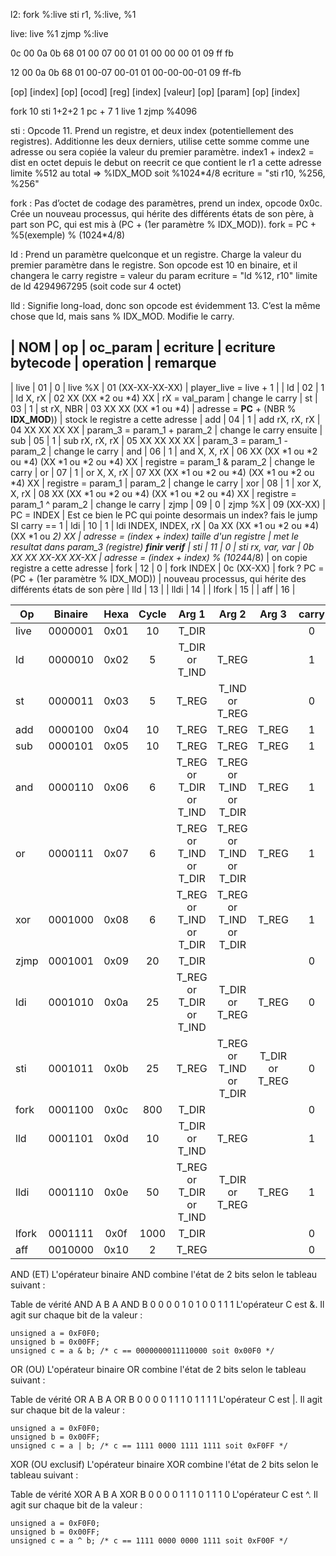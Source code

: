 l2:		fork %:live
		sti r1, %:live, %1

live:	live %1
		zjmp %:live

0c 00 0a 0b 68 01 00 07 00 01 01 00 00 00 01 09 ff fb

  12    00 0a    0b    68      01      00-07     00-01      01   00-00-00-01  09    ff-fb

 [op] [index]   [op]  [ocod]  [reg]   [index]   [valeur]   [op]    [param]   [op]   [index]

 fork    10     sti    1+2+2    1      pc + 7      1       live       1      zjmp   %4096

sti : Opcode 11. Prend un registre, et deux index (potentiellement des registres).
Additionne les deux derniers, utilise cette somme comme une adresse ou sera copiée
la valeur du premier paramètre.
index1 + index2 = dist en octet depuis le debut
on reecrit ce que contient le r1 a cette adresse
limite %512 au total => %IDX_MOD soit %1024*4/8
ecriture = "sti r10, %256, %256"

fork : Pas d’octet de codage des paramètres, prend un index, opcode 0x0c. Crée
		un nouveau processus, qui hérite des différents états de son père, à part son PC,
		qui est mis à (PC + (1er paramètre % IDX_MOD)).
	    fork = PC + %5(exemple) % (1024*4/8)



ld : Prend un paramètre quelconque et un registre. Charge la valeur du premier
paramètre dans le registre. Son opcode est 10 en binaire, et il changera le carry
registre = valeur du param
ecriture = "ld %12, r10"
limite de ld 4294967295 (soit code sur 4 octet)

lld : Signifie long-load, donc son opcode est évidemment 13. C’est la même chose
que ld, mais sans % IDX_MOD. Modifie le carry.

 |  NOM   |  op  |  oc_param |     ecriture         | ecriture bytecode         | operation                                      |       remarque
--------------------------------------------------------------------------------------------------------------------------------------------------------------------
 |  live  |  01  |     0     | live %X              | 01 (XX-XX-XX-XX)                                 | player_live = live + 1                         |
 |	ld    |  02  |     1     | ld X, rX             | 02 XX (XX *2 ou *4) XX                           | rX = val_param                                 | change le carry
 |	st    |  03  |     1     | st rX, NBR           | 03 XX XX (XX *1 ou *4)                           | adresse = **PC** + (NBR % **IDX_MOD**))        | stock le registre a cette adresse
 |	add   |  04  |     1     | add rX, rX, rX       | 04 XX XX XX XX                                   | param_3 = param_1 + param_2                    | change le carry ensuite
 |	sub   |  05  |     1     | sub rX, rX, rX       | 05 XX XX XX XX                                   | param_3 = param_1 - param_2                    | change le carry
 |	and   |  06  |     1     | and X, X, rX         | 06 XX (XX *1 ou *2 ou *4) (XX *1 ou *2 ou *4) XX | registre = param_1 & param_2                   | change le carry
 |	or    |  07  |     1     | or X, X, rX          | 07 XX (XX *1 ou *2 ou *4) (XX *1 ou *2 ou *4) XX | registre = param_1 | param_2                   | change le carry
 |	xor   |  08  |     1     | xor X, X, rX         | 08 XX (XX *1 ou *2 ou *4) (XX *1 ou *2 ou *4) XX | registre = param_1 ^ param_2                   | change le carry
 |	zjmp  |  09  |     0     | zjmp %X              | 09 (XX-XX)                                       | PC = INDEX                                     | Est ce bien le PC qui pointe desormais un index? fais le jump SI carry == 1
 |	ldi   |  10  |     1     | ldi INDEX, INDEX, rX | 0a XX (XX *1 ou *2 ou *4) (XX *1 ou *2) XX       | adresse = (index + index) taille d'un registre | met le resultat dans param_3 (registre)
**finir verif**
 |	sti   |  11  |     0     | sti rx, var, var     | 0b XX XX  XX-XX XX-XX                            | adresse = (index + index) % (1024*4/8)         | on copie registre a cette adresse
 |	fork  |  12  |     0     | fork INDEX           | 0c (XX-XX)                                       | fork ?  PC = (PC + (1er paramètre % IDX_MOD))  | nouveau processus, qui hérite des différents états de son père
 |	lld   |  13  |
 |	lldi  |  14  |
 |	lfork |  15  |
 |	aff   |  16  |


| Op    | Binaire | Hexa |  Cycle | Arg 1                   | Arg 2                   | Arg 3          | carry | octet_param | dir_size_2 |
| ------|:-------:| :---:| :----: | :---------------------: | :---------------------: | :------------: | :----:| :----------:| :---------:|
| live  | 0000001 | 0x01 | 10     | T_DIR                   |                         |                | 0     | 0           | 0          |
| ld    | 0000010 | 0x02 | 5      | T_DIR or T_IND          | T_REG                   |                | 1     | 1           | 0          |
| st    | 0000011 | 0x03 | 5      | T_REG                   | T_IND or T_REG          |                | 0     | 1           | 0          |
| add   | 0000100 | 0x04 | 10     | T_REG                   | T_REG                   | T_REG          | 1     | 1           | 0          |
| sub   | 0000101 | 0x05 | 10     | T_REG                   | T_REG                   | T_REG          | 1     | 1           | 0          |
| and   | 0000110 | 0x06 | 6      | T_REG or T_DIR or T_IND | T_REG or T_IND or T_DIR | T_REG          | 1     | 1           | 0          |
| or    | 0000111 | 0x07 | 6      | T_REG or T_IND or T_DIR | T_REG or T_IND or T_DIR | T_REG          | 1     | 1           | 0          |
| xor   | 0001000 | 0x08 | 6      | T_REG or T_IND or T_DIR | T_REG or T_IND or T_DIR | T_REG          | 1     | 1           | 0          |
| zjmp  | 0001001 | 0x09 | 20     | T_DIR                   |                         |                | 0     | 0           | 1          |
| ldi   | 0001010 | 0x0a | 25     | T_REG or T_DIR or T_IND | T_DIR or T_REG          | T_REG          | 0     | 1           | 1          |
| sti   | 0001011 | 0x0b | 25     | T_REG                   | T_REG or T_IND or T_DIR | T_DIR or T_REG | 0     | 1           | 1          |
| fork  | 0001100 | 0x0c | 800    | T_DIR                   |                         |                | 0     | 0           | 1          |
| lld   | 0001101 | 0x0d | 10     | T_DIR or T_IND          | T_REG                   |                | 1     | 1           | 0          |
| lldi  | 0001110 | 0x0e | 50     | T_REG or T_DIR or T_IND | T_DIR or T_REG          | T_REG          | 1     | 1           | 1          |
| lfork | 0001111 | 0x0f | 1000   | T_DIR                   |                         |                | 0     | 0           | 1          |
| aff   | 0010000 | 0x10 | 2      | T_REG                   |                         |                | 0     | 1           | 0          |




 AND (ET)
 L'opérateur binaire AND combine l'état de 2 bits selon le tableau suivant :

 Table de vérité AND
 A	B	A AND B
 0	0	0
 0	1	0
 1	0	0
 1	1	1
 L'opérateur C est &. Il agit sur chaque bit de la valeur :

    unsigned a = 0xF0F0;
    unsigned b = 0x00FF;
    unsigned c = a & b; /* c == 0000000011110000 soit 0x00F0 */


 OR (OU)
 L'opérateur binaire OR combine l'état de 2 bits selon le tableau suivant :

 Table de vérité OR
 A	B	A OR B
 0	0	0
 0	1	1
 1	0	1
 1	1	1
 L'opérateur C est |. Il agit sur chaque bit de la valeur :

    unsigned a = 0xF0F0;
    unsigned b = 0x00FF;
    unsigned c = a | b; /* c == 1111 0000 1111 1111 soit 0xF0FF */

 XOR (OU exclusif)
 L'opérateur binaire XOR combine l'état de 2 bits selon le tableau suivant :

 Table de vérité XOR
 A	B	A XOR B
 0	0	0
 0	1	1
 1	0	1
 1	1	0
 L'opérateur C est ^. Il agit sur chaque bit de la valeur :

    unsigned a = 0xF0F0;
    unsigned b = 0x00FF;
    unsigned c = a ^ b; /* c == 1111 0000 0000 1111 soit 0xF00F */
